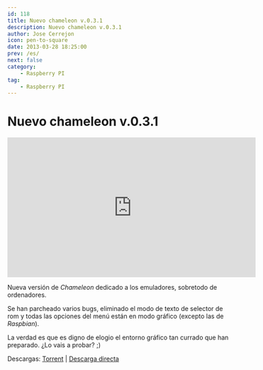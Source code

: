 ```yaml
---
id: 118
title: Nuevo chameleon v.0.3.1
description: Nuevo chameleon v.0.3.1
author: Jose Cerrejon
icon: pen-to-square
date: 2013-03-28 18:25:00
prev: /es/
next: false
category:
    - Raspberry PI
tag:
    - Raspberry PI
---
```


# Nuevo chameleon v.0.3.1

<iframe width="560" height="315" src="https://www.youtube.com/embed/1zWJDMxCT1I" frameborder="0" allowfullscreen></iframe>

Nueva versión de _Chameleon_ dedicado a los emuladores, sobretodo de ordenadores.

Se han parcheado varios bugs, eliminado el modo de texto de selector de rom y todas las opciones del menú están en modo gráfico (excepto las de _Raspbian_).

La verdad es que es digno de elogio el entorno gráfico tan currado que han preparado. ¿Lo vais a probar? ;)

Descargas: [Torrent](https://chameleon.enging.com/?q=download) | [Descarga directa](https://chameleon.enging.com/chameleon.v031.img.bz2)
